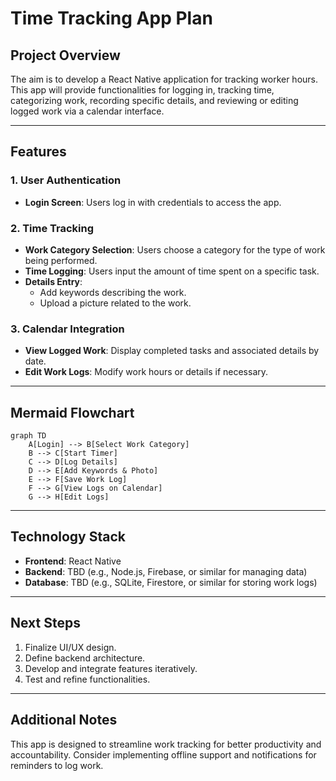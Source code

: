 # Time Tracking App Plan

## Project Overview
The aim is to develop a React Native application for tracking worker hours. This app will provide functionalities for logging in, tracking time, categorizing work, recording specific details, and reviewing or editing logged work via a calendar interface.

---

## Features

### 1. User Authentication
- **Login Screen**: Users log in with credentials to access the app.

### 2. Time Tracking
- **Work Category Selection**: Users choose a category for the type of work being performed.
- **Time Logging**: Users input the amount of time spent on a specific task.
- **Details Entry**:
  - Add keywords describing the work.
  - Upload a picture related to the work.

### 3. Calendar Integration
- **View Logged Work**: Display completed tasks and associated details by date.
- **Edit Work Logs**: Modify work hours or details if necessary.

---

## Mermaid Flowchart
```mermaid
graph TD
    A[Login] --> B[Select Work Category]
    B --> C[Start Timer]
    C --> D[Log Details]
    D --> E[Add Keywords & Photo]
    E --> F[Save Work Log]
    F --> G[View Logs on Calendar]
    G --> H[Edit Logs]
```

---

## Technology Stack
- **Frontend**: React Native
- **Backend**: TBD (e.g., Node.js, Firebase, or similar for managing data)
- **Database**: TBD (e.g., SQLite, Firestore, or similar for storing work logs)

---

## Next Steps
1. Finalize UI/UX design.
2. Define backend architecture.
3. Develop and integrate features iteratively.
4. Test and refine functionalities.

---

## Additional Notes
This app is designed to streamline work tracking for better productivity and accountability. Consider implementing offline support and notifications for reminders to log work.
